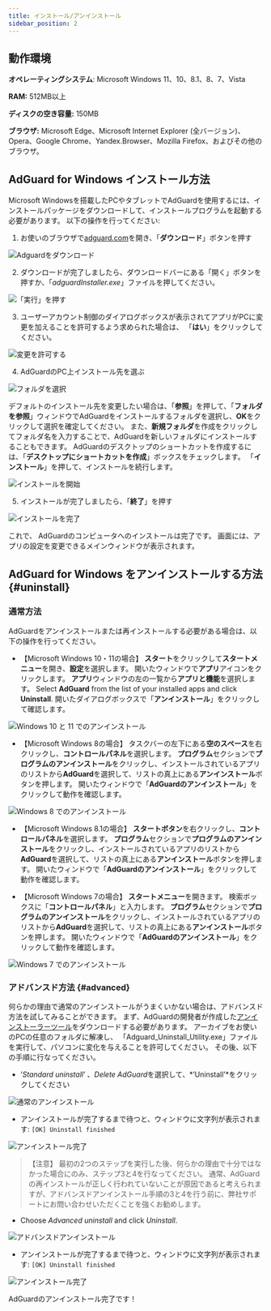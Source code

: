 ```yaml
---
title: インストール/アンインストール
sidebar_position: 2
---
```


## 動作環境

**オペレーティングシステム**: Microsoft Windows 11、10、8.1、8、7、Vista

**RAM:** 512MB以上

**ディスクの空き容量:** 150MB

**ブラウザ:** Microsoft Edge、Microsoft Internet Explorer (全バージョン)、Opera、Google Chrome、Yandex.Browser、Mozilla Firefox、およびその他のブラウザ。

## AdGuard for Windows インストール方法

Microsoft Windowsを搭載したPCやタブレットでAdGuardを使用するには、インストールパッケージをダウンロードして、インストールプログラムを起動する必要があります。 以下の操作を行ってください:

1) お使いのブラウザで[adguard.com](http://adguard.com)を開き、「**ダウンロード**」ボタンを押す

![Adguardをダウンロード](https://cdn.adguard.com/public/Adguard/kb/installation/Win/ja/W1-ja.png)

2) ダウンロードが完了しましたら、ダウンロードバーにある「開く」ボタンを押すか、「*adguardInstaller.exe*」ファイルを押してください。

![「実行」を押す](https://cdn.adguard.com/public/Adguard/kb/installation/Win/ja/W2-ja.png)

3) ユーザーアカウント制御のダイアログボックスが表示されてアプリがPCに変更を加えることを許可するよう求められた場合は、 「**はい**」をクリックしてください。

![変更を許可する](https://cdn.adguard.com/content/kb/ad_blocker/windows/installation/allow-changes.png)

4) AdGuardのPC上インストール先を選ぶ

![フォルダを選択](https://cdn.adguard.com/public/Adguard/kb/installation/Win/ja/W3-ja.png)

デフォルトのインストール先を変更したい場合は、「**参照**」を押して、「**フォルダを参照**」ウィンドウでAdGuardをインストールするフォルダを選択し、**OK**をクリックして選択を確定してください。 また、**新規フォルダ**を作成をクリックしてフォルダ名を入力することで、AdGuardを新しいフォルダにインストールすることもできます。 AdGuardのデスクトップのショートカットを作成するには、「**デスクトップにショートカットを作成**」ボックスをチェックします。 「**インストール**」を押して、インストールを続行します。

![インストールを開始](https://cdn.adguard.com/public/Adguard/kb/installation/Win/ja/W4-ja.png)

5) インストールが完了しましたら、「**終了**」を押す

![インストールを完了](https://cdn.adguard.com/public/Adguard/kb/installation/Win/ja/W5-ja.png)

これで、 AdGuardのコンピュータへのインストールは完了です。 画面には、アプリの設定を変更できるメインウィンドウが表示されます。

## AdGuard for Windows をアンインストールする方法 {#uninstall}

### 通常方法

AdGuardをアンインストールまたは再インストールする必要がある場合は、以下の操作を行ってください。

* 【Microsoft Windows 10・11の場合】 **スタート**をクリックして**スタートメニュー**を開き、**設定**を選択します。 開いたウィンドウで**アプリ**アイコンをクリックします。 **アプリ**ウィンドウの左の一覧から**アプリと機能**を選択します。 Select **AdGuard** from the list of your installed apps and click **Uninstall**. 開いたダイアログボックスで「**アンインストール**」をクリックして確認します。

![Windows 10 と 11 でのアンインストール](https://cdn.adguard.com/public/Adguard/kb/installation/Win/ja/W7-ja.png)

* 【Microsoft Windows 8の場合】 タスクバーの左下にある**空のスペース**を右クリックし、**コントロールパネル**を選択します。 **プログラム**セクションで**プログラムのアンインストール**をクリックし、インストールされているアプリのリストから**AdGuard**を選択して、リストの真上にある**アンインストール**ボタンを押します。 開いたウィンドウで「**AdGuardのアンインストール**」をクリックして動作を確認します。

![Windows 8 でのアンインストール](https://cdn.adguard.com/content/kb/ad_blocker/windows/installation/win8-uninstall.png)

* 【Microsoft Windows 8.1の場合】 **スタートボタン**を右クリックし、**コントロールパネル**を選択します。 **プログラム**セクションで**プログラムのアンインストール**をクリックし、インストールされているアプリのリストから**AdGuard**を選択して、リストの真上にある**アンインストール**ボタンを押します。 開いたウィンドウで「**AdGuardのアンインストール**」をクリックして動作を確認します。

* 【Microsoft Windows 7の場合】 **スタートメニュー**を開きます。 検索ボックスに「**コントロールパネル**」と入力します。 **プログラム**セクションで**プログラムのアンインストール**をクリックし、インストールされているアプリのリストから**AdGuard**を選択して、リストの真上にある**アンインストール**ボタンを押します。 開いたウィンドウで「**AdGuardのアンインストール**」をクリックして動作を確認します。

![Windows 7 でのアンインストール](https://cdn.adguard.com/public/Adguard/kb/installation/Win/ja/W8-ja.png)

### アドバンスド方法 {#advanced}

何らかの理由で通常のアンインストールがうまくいかない場合は、アドバンスド方法を試してみることができます。 まず、AdGuardの開発者が作成した[アンインストーラーツール](https://cdn.adguard.com/public/Adguard/tools/Uninstall_Utility.zip)をダウンロードする必要があります。 アーカイブをお使いのPCの任意のフォルダに解凍し、 「Adguard_Uninstall_Utility.exe」ファイルを実行して、パソコンに変化を与えることを許可してください。 その後、以下の手順に行なってください。

* ’*Standard uninstall*’ 、*Delete AdGuard*を選択して、*’Uninstall’*をクリックしてください

![通常のアンインストール](https://cdn.adguard.com/content/kb/ad_blocker/windows/installation/standard-uninstall.png)

* アンインストールが完了するまで待つと、ウィンドウに文字列が表示されます: `[OK] Uninstall finished`

![アンインストール完了](https://cdn.adguard.com/content/kb/ad_blocker/windows/installation/standard-uninstall-2.png)

> 【注意】 最初の2つのステップを実行した後、何らかの理由で十分ではなかった場合にのみ、ステップ3と4を行なってください。 通常、AdGuardの再インストールが正しく行われていないことが原因であると考えられますが、アドバンスドアンインストール手順の3と4を行う前に、弊社サポートにお問い合わせいただくことを強くお勧めします。

* Choose *Advanced uninstall* and click *Uninstall*.

![アドバンスドアンインストール](https://cdn.adguard.com/content/kb/ad_blocker/windows/installation/advanced-uninstall.png)

* アンインストールが完了するまで待つと、ウィンドウに文字列が表示されます: `[OK] Uninstall finished`

![アンインストール完了](https://cdn.adguard.com/content/kb/ad_blocker/windows/installation/advanced-uninstall-2.png)

AdGuardのアンインストール完了です！